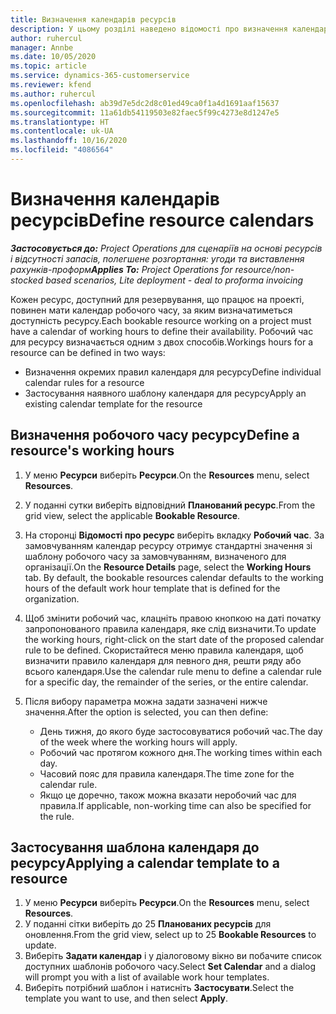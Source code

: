 ```yaml
---
title: Визначення календарів ресурсів
description: У цьому розділі наведено відомості про визначення календарів робочого часу для ресурсів у Project Operations.
author: ruhercul
manager: Annbe
ms.date: 10/05/2020
ms.topic: article
ms.service: dynamics-365-customerservice
ms.reviewer: kfend
ms.author: ruhercul
ms.openlocfilehash: ab39d7e5dc2d8c01ed49ca0f1a4d1691aaf15637
ms.sourcegitcommit: 11a61db54119503e82faec5f99c4273e8d1247e5
ms.translationtype: HT
ms.contentlocale: uk-UA
ms.lasthandoff: 10/16/2020
ms.locfileid: "4086564"
---
```

# <a name="define-resource-calendars"></a><span data-ttu-id="412fb-103">Визначення календарів ресурсів</span><span class="sxs-lookup"><span data-stu-id="412fb-103">Define resource calendars</span></span>

<span data-ttu-id="412fb-104">_**Застосовується до:** Project Operations для сценаріїв на основі ресурсів і відсутності запасів, полегшене розгортання: угоди та виставлення рахунків-проформ_</span><span class="sxs-lookup"><span data-stu-id="412fb-104">_**Applies To:** Project Operations for resource/non-stocked based scenarios, Lite deployment - deal to proforma invoicing_</span></span>

<span data-ttu-id="412fb-105">Кожен ресурс, доступний для резервування, що працює на проекті, повинен мати календар робочого часу, за яким визначатиметься доступність ресурсу.</span><span class="sxs-lookup"><span data-stu-id="412fb-105">Each bookable resource working on a project must have a calendar of working hours to define their availability.</span></span> <span data-ttu-id="412fb-106">Робочий час для ресурсу визначається одним з двох способів.</span><span class="sxs-lookup"><span data-stu-id="412fb-106">Workings hours for a resource can be defined in two ways:</span></span> 

   - <span data-ttu-id="412fb-107">Визначення окремих правил календаря для ресурсу</span><span class="sxs-lookup"><span data-stu-id="412fb-107">Define individual calendar rules for a resource</span></span>
   - <span data-ttu-id="412fb-108">Застосування наявного шаблону календаря для ресурсу</span><span class="sxs-lookup"><span data-stu-id="412fb-108">Apply an existing calendar template for the resource</span></span>

## <a name="define-a-resources-working-hours"></a><span data-ttu-id="412fb-109">Визначення робочого часу ресурсу</span><span class="sxs-lookup"><span data-stu-id="412fb-109">Define a resource's working hours</span></span>

1. <span data-ttu-id="412fb-110">У меню **Ресурси** виберіть **Ресурси**.</span><span class="sxs-lookup"><span data-stu-id="412fb-110">On the **Resources** menu, select **Resources**.</span></span>
2. <span data-ttu-id="412fb-111">У поданні сутки виберіть відповідний **Планований ресурс**.</span><span class="sxs-lookup"><span data-stu-id="412fb-111">From the grid view, select the applicable **Bookable Resource**.</span></span>
3. <span data-ttu-id="412fb-112">На сторонці **Відомості про ресурс** виберіть вкладку **Робочий час**. За замовчуванням календар ресурсу отримує стандартні значення зі шаблону робочого часу за замовчуванням, визначеного для організації.</span><span class="sxs-lookup"><span data-stu-id="412fb-112">On the **Resource Details** page, select the **Working Hours** tab. By default, the bookable resources calendar defaults to the working hours of the default work hour template that is defined for the organization.</span></span>
4. <span data-ttu-id="412fb-113">Щоб змінити робочий час, клацніть правою кнопкою на даті початку запропонованого правила календаря, яке слід визначити.</span><span class="sxs-lookup"><span data-stu-id="412fb-113">To update the working hours, right-click on the start date of the proposed calendar rule to be defined.</span></span> <span data-ttu-id="412fb-114">Скористайтеся меню правила календаря, щоб визначити правило календаря для певного дня, решти ряду або всього календаря.</span><span class="sxs-lookup"><span data-stu-id="412fb-114">Use the calendar rule menu to define a calendar rule for a specific day, the remainder of the series, or the entire calendar.</span></span>
5. <span data-ttu-id="412fb-115">Після вибору параметра можна задати зазначені нижче значення.</span><span class="sxs-lookup"><span data-stu-id="412fb-115">After the option is selected, you can then define:</span></span>

    - <span data-ttu-id="412fb-116">День тижня, до якого буде застосовуватися робочий час.</span><span class="sxs-lookup"><span data-stu-id="412fb-116">The day of the week where the working hours will apply.</span></span>
    - <span data-ttu-id="412fb-117">Робочий час протягом кожного дня.</span><span class="sxs-lookup"><span data-stu-id="412fb-117">The working times within each day.</span></span>
    - <span data-ttu-id="412fb-118">Часовий пояс для правила календаря.</span><span class="sxs-lookup"><span data-stu-id="412fb-118">The time zone for the calendar rule.</span></span>
    - <span data-ttu-id="412fb-119">Якщо це доречно, також можна вказати неробочий час для правила.</span><span class="sxs-lookup"><span data-stu-id="412fb-119">If applicable, non-working time can also be specified for the rule.</span></span>

## <a name="applying-a-calendar-template-to-a-resource"></a><span data-ttu-id="412fb-120">Застосування шаблона календаря до ресурсу</span><span class="sxs-lookup"><span data-stu-id="412fb-120">Applying a calendar template to a resource</span></span>

1. <span data-ttu-id="412fb-121">У меню **Ресурси** виберіть **Ресурси**.</span><span class="sxs-lookup"><span data-stu-id="412fb-121">On the **Resources** menu, select **Resources**.</span></span>
2. <span data-ttu-id="412fb-122">У поданні сітки виберіть до 25 **Планованих ресурсів** для оновлення.</span><span class="sxs-lookup"><span data-stu-id="412fb-122">From the grid view, select up to 25 **Bookable Resources** to update.</span></span>
3. <span data-ttu-id="412fb-123">Виберіть **Задати календар** і у діалоговому вікно ви побачите список доступних шаблонів робочого часу.</span><span class="sxs-lookup"><span data-stu-id="412fb-123">Select **Set Calendar** and a dialog will prompt you with a list of available work hour templates.</span></span>
4. <span data-ttu-id="412fb-124">Виберіть потрібний шаблон і натисніть **Застосувати**.</span><span class="sxs-lookup"><span data-stu-id="412fb-124">Select the template you want to use, and then select **Apply**.</span></span>

